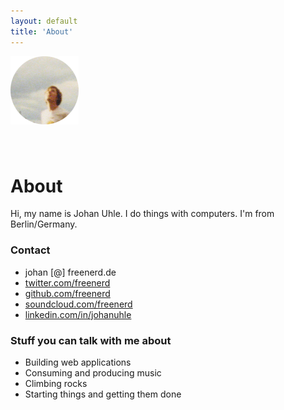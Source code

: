 ```yaml
---
layout: default
title: 'About'
---
```


<div class="post">
  <img src="/assets/avatar.png" style="margin: 0 auto 40px auto" />

  <h1>About</h1>

  <p>Hi, my name is Johan Uhle. I do things with computers. I'm from Berlin/Germany.</p>

  <h3>Contact</h3>

  <ul>
    <li>johan [@] freenerd.de</li>
    <li><a href="http://twitter.com/freenerd">twitter.com/freenerd</a></li>
    <li><a href="http://github.com/freenerd">github.com/freenerd</a></li>
    <li><a href="http://soundcloud.com/freenerd">soundcloud.com/freenerd</a></li>
    <li><a href="http://www.linkedin.com/in/johanuhle">linkedin.com/in/johanuhle</a></li>
  </ul>

  <h3>Stuff you can talk with me about</h3>

  <ul>
    <li>Building web applications</li>
    <li>Consuming and producing music</li>
    <li>Climbing rocks</li>
    <li>Starting things and getting them done</li>
  </ul>
</div>

